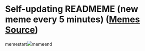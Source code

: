 # Self-updating READMEME (new meme every 5 minutes) ([Memes Source](https://bramses.notion.site/a49c1e962b7646879176ac3b327b6533?v=4d1eda54b170483cb03a40f257231764))

memestart![](https://www.notion.so/image/https%3A%2F%2Fs3-us-west-2.amazonaws.com%2Fsecure.notion-static.com%2F84ee6366-68b6-44cf-aa1f-cf84c6e50483%2FE1D70CB5-21B3-496A-8BD2-4CA15352260B.jpeg?table=block&id=2b861a2c-d316-4073-8ed1-023af5086a87&cache=v2)memeend
